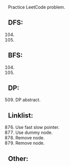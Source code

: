 Practice LeetCode problem.
## DFS:  
104.  
111.  
## BFS:  
104.  
111.  
## DP:  
509. DP abstract.  
## Linklist:  
876. Use fast slow pointer.
82. Use dummy node. 
83. Remove node.
878. Remove node.
## Other:  
